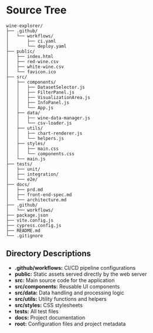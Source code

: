 # Source Tree

```
wine-explorer/
├── .github/
│   └── workflows/
│       ├── ci.yaml
│       └── deploy.yaml
├── public/
│   ├── index.html
│   ├── red-wine.csv
│   ├── white-wine.csv
│   └── favicon.ico
├── src/
│   ├── components/
│   │   ├── DatasetSelector.js
│   │   ├── FilterPanel.js
│   │   ├── VisualizationArea.js
│   │   ├── InfoPanel.js
│   │   └── App.js
│   ├── data/
│   │   ├── wine-data-manager.js
│   │   └── csv-loader.js
│   ├── utils/
│   │   ├── chart-renderer.js
│   │   └── helpers.js
│   ├── styles/
│   │   ├── main.css
│   │   └── components.css
│   └── main.js
├── tests/
│   ├── unit/
│   ├── integration/
│   └── e2e/
├── docs/
│   ├── prd.md
│   ├── front-end-spec.md
│   └── architecture.md
├── .github/
│   └── workflows/
├── package.json
├── vite.config.js
├── cypress.config.js
├── README.md
└── .gitignore
```

## Directory Descriptions

- **.github/workflows:** CI/CD pipeline configurations
- **public:** Static assets served directly by the web server
- **src:** Main source code for the application
- **src/components:** Reusable UI components
- **src/data:** Data handling and processing logic
- **src/utils:** Utility functions and helpers
- **src/styles:** CSS stylesheets
- **tests:** All test files
- **docs:** Project documentation
- **root:** Configuration files and project metadata